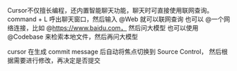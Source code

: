 Cursor不仅擅长编程，还内置智能聊天功能，聊天时可直接使用联网查询。 
command + L 呼出聊天窗口，然后输入 @Web 就可以联网查询
也可以 @一个网络连接，比如 @https://www.baidu.com， 然后问大模型
也可以使用 @Codebase 来检索本地文件，然后再问大模型

cursor 在生成 commit message 后自动将焦点切换到 Source Control，
然后根据需要进行修改，再决定是否提交